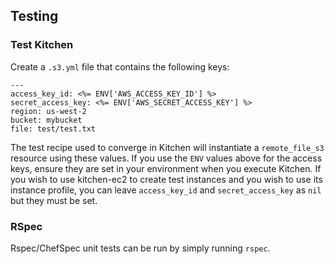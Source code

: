 ## Testing

### Test Kitchen

Create a `.s3.yml` file that contains the following keys:

```
---
access_key_id: <%= ENV['AWS_ACCESS_KEY_ID'] %>
secret_access_key: <%= ENV['AWS_SECRET_ACCESS_KEY'] %>
region: us-west-2
bucket: mybucket
file: test/test.txt
```

The test recipe used to converge in Kitchen will instantiate a `remote_file_s3` resource using these values. If you use the `ENV` values above for the access keys, ensure they are set in your environment when you execute Kitchen. If you wish to use kitchen-ec2 to create test instances and you wish to use its instance profile, you can leave `access_key_id` and `secret_access_key` as `nil` but they must be set.

### RSpec

Rspec/ChefSpec unit tests can be run by simply running `rspec`.
